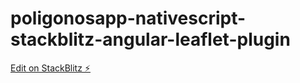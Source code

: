 # poligonosapp-nativescript-stackblitz-angular-leaflet-plugin

[Edit on StackBlitz ⚡️](https://stackblitz.com/edit/nativescript-stackblitz-templates-wxsofs)